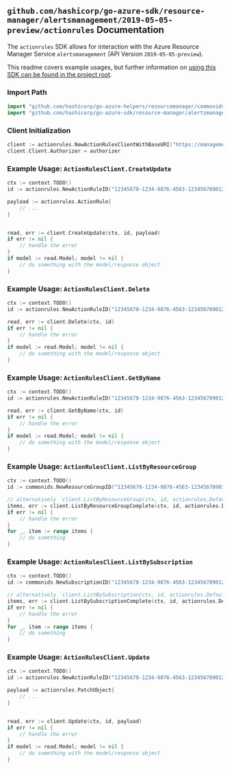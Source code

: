 
## `github.com/hashicorp/go-azure-sdk/resource-manager/alertsmanagement/2019-05-05-preview/actionrules` Documentation

The `actionrules` SDK allows for interaction with the Azure Resource Manager Service `alertsmanagement` (API Version `2019-05-05-preview`).

This readme covers example usages, but further information on [using this SDK can be found in the project root](https://github.com/hashicorp/go-azure-sdk/tree/main/docs).

### Import Path

```go
import "github.com/hashicorp/go-azure-helpers/resourcemanager/commonids"
import "github.com/hashicorp/go-azure-sdk/resource-manager/alertsmanagement/2019-05-05-preview/actionrules"
```


### Client Initialization

```go
client := actionrules.NewActionRulesClientWithBaseURI("https://management.azure.com")
client.Client.Authorizer = authorizer
```


### Example Usage: `ActionRulesClient.CreateUpdate`

```go
ctx := context.TODO()
id := actionrules.NewActionRuleID("12345678-1234-9876-4563-123456789012", "example-resource-group", "actionRuleValue")

payload := actionrules.ActionRule{
	// ...
}


read, err := client.CreateUpdate(ctx, id, payload)
if err != nil {
	// handle the error
}
if model := read.Model; model != nil {
	// do something with the model/response object
}
```


### Example Usage: `ActionRulesClient.Delete`

```go
ctx := context.TODO()
id := actionrules.NewActionRuleID("12345678-1234-9876-4563-123456789012", "example-resource-group", "actionRuleValue")

read, err := client.Delete(ctx, id)
if err != nil {
	// handle the error
}
if model := read.Model; model != nil {
	// do something with the model/response object
}
```


### Example Usage: `ActionRulesClient.GetByName`

```go
ctx := context.TODO()
id := actionrules.NewActionRuleID("12345678-1234-9876-4563-123456789012", "example-resource-group", "actionRuleValue")

read, err := client.GetByName(ctx, id)
if err != nil {
	// handle the error
}
if model := read.Model; model != nil {
	// do something with the model/response object
}
```


### Example Usage: `ActionRulesClient.ListByResourceGroup`

```go
ctx := context.TODO()
id := commonids.NewResourceGroupID("12345678-1234-9876-4563-123456789012", "example-resource-group")

// alternatively `client.ListByResourceGroup(ctx, id, actionrules.DefaultListByResourceGroupOperationOptions())` can be used to do batched pagination
items, err := client.ListByResourceGroupComplete(ctx, id, actionrules.DefaultListByResourceGroupOperationOptions())
if err != nil {
	// handle the error
}
for _, item := range items {
	// do something
}
```


### Example Usage: `ActionRulesClient.ListBySubscription`

```go
ctx := context.TODO()
id := commonids.NewSubscriptionID("12345678-1234-9876-4563-123456789012")

// alternatively `client.ListBySubscription(ctx, id, actionrules.DefaultListBySubscriptionOperationOptions())` can be used to do batched pagination
items, err := client.ListBySubscriptionComplete(ctx, id, actionrules.DefaultListBySubscriptionOperationOptions())
if err != nil {
	// handle the error
}
for _, item := range items {
	// do something
}
```


### Example Usage: `ActionRulesClient.Update`

```go
ctx := context.TODO()
id := actionrules.NewActionRuleID("12345678-1234-9876-4563-123456789012", "example-resource-group", "actionRuleValue")

payload := actionrules.PatchObject{
	// ...
}


read, err := client.Update(ctx, id, payload)
if err != nil {
	// handle the error
}
if model := read.Model; model != nil {
	// do something with the model/response object
}
```
